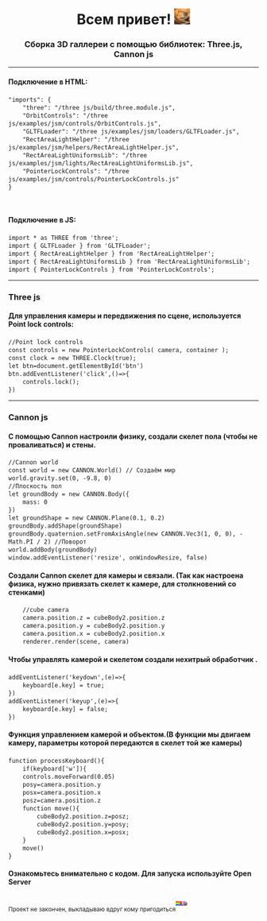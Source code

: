 <h1 align="center">Всем привет!
<img src="https://github.com/KonSontin/gif/blob/master/cat_programmer.gif" height="32"/></h1>
<h3 align="center">Сборка 3D галлереи с помощью библиотек: Three.js, Cannon js</h3>
<hr>
<h4>Подключение в HTML:</h4>

```
"imports": {
    "three": "/three js/build/three.module.js",
    "OrbitControls": "/three js/examples/jsm/controls/OrbitControls.js",
    "GLTFLoader": "/three js/examples/jsm/loaders/GLTFLoader.js",
    "RectAreaLightHelper": "/three js/examples/jsm/helpers/RectAreaLightHelper.js",
    "RectAreaLightUniformsLib": "/three js/examples/jsm/lights/RectAreaLightUniformsLib.js",
    "PointerLockControls": "/three js/examples/jsm/controls/PointerLockControls.js"
}
```

<br>
<h4>Подключение в JS:</h4>

```
import * as THREE from 'three';
import { GLTFLoader } from 'GLTFLoader';
import { RectAreaLightHelper } from 'RectAreaLightHelper';
import { RectAreaLightUniformsLib } from 'RectAreaLightUniformsLib';
import { PointerLockControls } from 'PointerLockControls';
```

<hr>
<h3>Three js</h3>
<h4>Для управления камеры и передвижения по сцене, используется Point lock controls:</h4>

```
//Point lock controls
const controls = new PointerLockControls( camera, container );
const clock = new THREE.Clock(true);
let btn=document.getElementById('btn')
btn.addEventListener('click',()=>{
    controls.lock();
})
```

<hr>
<h3>Cannon js</h3>
<h4>С помощью Cannon настроили физику, создали скелет пола (чтобы не проваливаться) и стены.</h4>

```
//Cannon world
const world = new CANNON.World() // Создаём мир
world.gravity.set(0, -9.8, 0)
//Плоскость пол
let groundBody = new CANNON.Body({
    mass: 0
})
let groundShape = new CANNON.Plane(0.1, 0.2)
groundBody.addShape(groundShape)
groundBody.quaternion.setFromAxisAngle(new CANNON.Vec3(1, 0, 0), -Math.PI / 2) //Поворот
world.addBody(groundBody)
window.addEventListener('resize', onWindowResize, false)
```

<h4>Создали Cannon скелет для камеры и связали. (Так как настроена физика, нужно привязать скелет к камере, для столкновений со стенками) </h4>

```
    //cube camera
    camera.position.z = cubeBody2.position.z 
    camera.position.y = cubeBody2.position.y
    camera.position.x = cubeBody2.position.x
    renderer.render(scene, camera)
```

<h4>Чтобы управлять камерой и скелетом создали нехитрый обработчик .</h4>

```
addEventListener('keydown',(e)=>{
    keyboard[e.key] = true;
})
addEventListener('keyup',(e)=>{
    keyboard[e.key] = false; 
})
```

<h4>Функция управлением камерой и объектом.(В функции мы двигаем камеру, параметры которой передаются в скелет той же камеры)</h4>

```
function processKeyboard(){
    if(keyboard['w']){
    controls.moveForward(0.05)
    posy=camera.position.y
    posx=camera.position.x
    posz=camera.position.z
    function move(){
        cubeBody2.position.z=posz;
        cubeBody2.position.y=posy;
        cubeBody2.position.x=posx;
    }
    move()
}
```
<h4>Ознакомьтесь внимательно с кодом. Для запуска используйте Open Server</h4>
<small>Проект не закончен, выкладываю вдруг кому пригодиться</small><img src="https://github.com/KonSontin/gif/blob/master/cat.gif" height="32"/>
